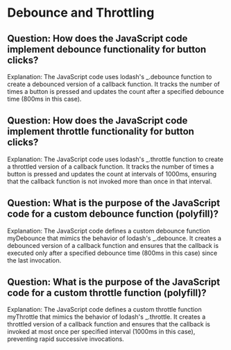 # Debounce and Throttling

## Question: How does the JavaScript code implement debounce functionality for button clicks?
Explanation: The JavaScript code uses lodash's _.debounce function to create a debounced version of a callback function. It tracks the number of times a button is pressed and updates the count after a specified debounce time (800ms in this case).

## Question: How does the JavaScript code implement throttle functionality for button clicks?
Explanation: The JavaScript code uses lodash's _.throttle function to create a throttled version of a callback function. It tracks the number of times a button is pressed and updates the count at intervals of 1000ms, ensuring that the callback function is not invoked more than once in that interval.

## Question: What is the purpose of the JavaScript code for a custom debounce function (polyfill)?
Explanation: The JavaScript code defines a custom debounce function myDebounce that mimics the behavior of lodash's _.debounce. It creates a debounced version of a callback function and ensures that the callback is executed only after a specified debounce time (800ms in this case) since the last invocation.

## Question: What is the purpose of the JavaScript code for a custom throttle function (polyfill)?
Explanation: The JavaScript code defines a custom throttle function myThrottle that mimics the behavior of lodash's _.throttle. It creates a throttled version of a callback function and ensures that the callback is invoked at most once per specified interval (1000ms in this case), preventing rapid successive invocations.